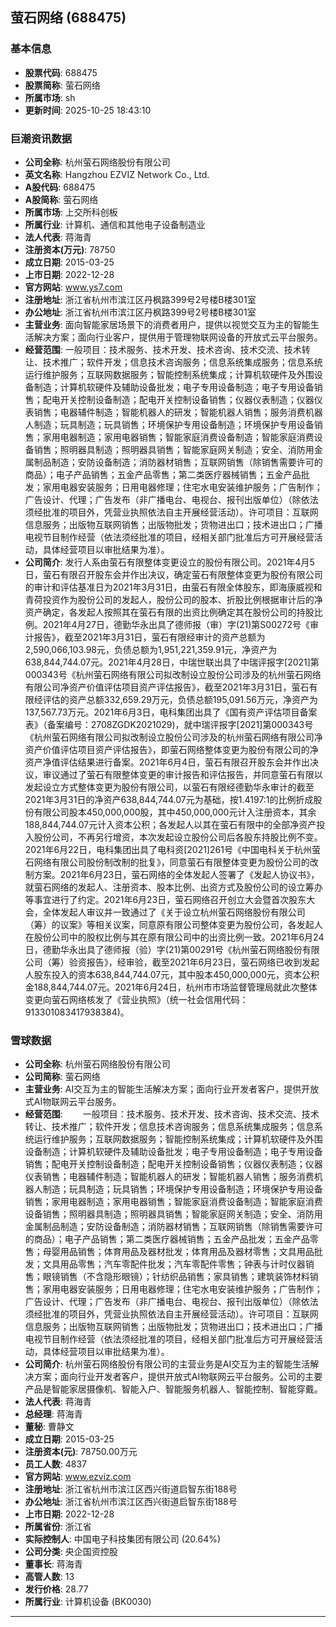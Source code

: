 ## 萤石网络 (688475)

### 基本信息

- **股票代码**: 688475
- **股票简称**: 萤石网络
- **所属市场**: sh
- **更新时间**: 2025-10-25 18:43:10

### 巨潮资讯数据

- **公司全称**: 杭州萤石网络股份有限公司
- **英文名称**: Hangzhou EZVIZ Network Co., Ltd.
- **A股代码**: 688475
- **A股简称**: 萤石网络
- **所属市场**: 上交所科创板
- **所属行业**: 计算机、通信和其他电子设备制造业
- **法人代表**: 蒋海青
- **注册资本(万元)**: 78750
- **成立日期**: 2015-03-25
- **上市日期**: 2022-12-28
- **官方网站**: www.ys7.com
- **注册地址**: 浙江省杭州市滨江区丹枫路399号2号楼B楼301室
- **办公地址**: 浙江省杭州市滨江区丹枫路399号2号楼B楼301室
- **主营业务**: 面向智能家居场景下的消费者用户，提供以视觉交互为主的智能生活解决方案；面向行业客户，提供用于管理物联网设备的开放式云平台服务。
- **经营范围**: 一般项目：技术服务、技术开发、技术咨询、技术交流、技术转让、技术推广；软件开发；信息技术咨询服务；信息系统集成服务；信息系统运行维护服务；互联网数据服务；智能控制系统集成；计算机软硬件及外围设备制造；计算机软硬件及辅助设备批发；电子专用设备制造；电子专用设备销售；配电开关控制设备制造；配电开关控制设备销售；仪器仪表制造；仪器仪表销售；电器辅件制造；智能机器人的研发；智能机器人销售；服务消费机器人制造；玩具制造；玩具销售；环境保护专用设备制造；环境保护专用设备销售；家用电器制造；家用电器销售；智能家庭消费设备制造；智能家庭消费设备销售；照明器具制造；照明器具销售；智能家庭网关制造；安全、消防用金属制品制造；安防设备制造；消防器材销售；互联网销售（除销售需要许可的商品）；电子产品销售；五金产品零售；第二类医疗器械销售；五金产品批发；家用电器安装服务；日用电器修理；住宅水电安装维护服务；广告制作；广告设计、代理；广告发布（非广播电台、电视台、报刊出版单位）（除依法须经批准的项目外，凭营业执照依法自主开展经营活动）。许可项目：互联网信息服务；出版物互联网销售；出版物批发；货物进出口；技术进出口；广播电视节目制作经营（依法须经批准的项目，经相关部门批准后方可开展经营活动，具体经营项目以审批结果为准）。
- **公司简介**: 发行人系由萤石有限整体变更设立的股份有限公司。2021年4月5日，萤石有限召开股东会并作出决议，确定萤石有限整体变更为股份有限公司的审计和评估基准日为2021年3月31日，由萤石有限全体股东，即海康威视和青荷投资作为股份公司的发起人，股份公司的股本、折股比例根据审计后的净资产确定，各发起人按照其在萤石有限的出资比例确定其在股份公司的持股比例。2021年4月27日，德勤华永出具了德师报（审）字(21)第S00272号《审计报告》，截至2021年3月31日，萤石有限经审计的资产总额为2,590,066,103.98元，负债总额为1,951,221,359.91元，净资产为638,844,744.07元。2021年4月28日，中瑞世联出具了中瑞评报字[2021]第000343号《杭州萤石网络有限公司拟改制设立股份公司涉及的杭州萤石网络有限公司净资产价值评估项目资产评估报告》，截至2021年3月31日，萤石有限经评估的资产总额332,659.29万元，负债总额195,091.56万元，净资产为137,567.73万元。2021年6月3日，电科集团出具了《国有资产评估项目备案表》（备案编号：2708ZGDK2021029)，就中瑞评报字[2021]第000343号《杭州萤石网络有限公司拟改制设立股份公司涉及的杭州萤石网络有限公司净资产价值评估项目资产评估报告》，即萤石网络整体变更为股份有限公司的净资产净值评估结果进行备案。2021年6月4日，萤石有限召开股东会并作出决议，审议通过了萤石有限整体变更的审计报告和评估报告，并同意萤石有限以发起设立方式整体变更为股份有限公司，以萤石有限经德勤华永审计的截至2021年3月31日的净资产638,844,744.07元为基础，按1.4197:1的比例折成股份有限公司股本450,000,000股，其中450,000,000元计入注册资本，其余188,844,744.07元计入资本公积；各发起人以其在萤石有限中的全部净资产投入股份公司，不再另行增资，本次发起设立股份公司后各股东持股比例不变。2021年6月22日，电科集团出具了电科资[2021]261号《中国电科关于杭州萤石网络有限公司股份制改制的批复》，同意萤石有限整体变更为股份公司的改制方案。2021年6月23日，萤石网络的全体发起人签署了《发起人协议书》，就萤石网络的发起人、注册资本、股本比例、出资方式及股份公司的设立筹办等事宜进行了约定。2021年6月23日，萤石网络召开创立大会暨首次股东大会，全体发起人审议并一致通过了《关于设立杭州萤石网络股份有限公司（筹）的议案》等相关议案，同意原有限公司整体变更为股份公司，各发起人在股份公司中的股权比例与其在原有限公司中的出资比例一致。2021年6月24日，德勤华永出具了德师报（验）字(21)第00291号《杭州萤石网络股份有限公司（筹）验资报告》，经审验，截至2021年6月23日，萤石网络已收到发起人股东投入的资本638,844,744.07元，其中股本450,000,000元，资本公积金188,844,744.07元。2021年6月24日，杭州市市场监督管理局就此次整体变更向萤石网络核发了《营业执照》（统一社会信用代码：913301083417938384)。

### 雪球数据

- **公司全称**: 杭州萤石网络股份有限公司
- **公司简称**: 萤石网络
- **主营业务**: AI交互为主的智能生活解决方案；面向行业开发者客户，提供开放式AI物联网云平台服务。
- **经营范围**: 　　一般项目：技术服务、技术开发、技术咨询、技术交流、技术转让、技术推广；软件开发；信息技术咨询服务；信息系统集成服务；信息系统运行维护服务；互联网数据服务；智能控制系统集成；计算机软硬件及外围设备制造；计算机软硬件及辅助设备批发；电子专用设备制造；电子专用设备销售；配电开关控制设备制造；配电开关控制设备销售；仪器仪表制造；仪器仪表销售；电器辅件制造；智能机器人的研发；智能机器人销售；服务消费机器人制造；玩具制造；玩具销售；环境保护专用设备制造；环境保护专用设备销售；家用电器制造；家用电器销售；智能家庭消费设备制造；智能家庭消费设备销售；照明器具制造；照明器具销售；智能家庭网关制造；安全、消防用金属制品制造；安防设备制造；消防器材销售；互联网销售（除销售需要许可的商品）；电子产品销售；第二类医疗器械销售；五金产品批发；五金产品零售；母婴用品销售；体育用品及器材批发；体育用品及器材零售；文具用品批发；文具用品零售；汽车零配件批发；汽车零配件零售；钟表与计时仪器销售；眼镜销售（不含隐形眼镜）；针纺织品销售；家具销售；建筑装饰材料销售；家用电器安装服务；日用电器修理；住宅水电安装维护服务；广告制作；广告设计、代理；广告发布（非广播电台、电视台、报刊出版单位）（除依法须经批准的项目外，凭营业执照依法自主开展经营活动）。许可项目：互联网信息服务；出版物互联网销售；出版物批发；货物进出口；技术进出口；广播电视节目制作经营（依法须经批准的项目，经相关部门批准后方可开展经营活动，具体经营项目以审批结果为准）。
- **公司简介**: 杭州萤石网络股份有限公司的主营业务是AI交互为主的智能生活解决方案；面向行业开发者客户，提供开放式AI物联网云平台服务。公司的主要产品是智能家居摄像机、智能入户、智能服务机器人、智能控制、智能穿戴。
- **法人代表**: 蒋海青
- **总经理**: 蒋海青
- **董秘**: 曹静文
- **成立日期**: 2015-03-25
- **注册资本(元)**: 78750.00万元
- **员工人数**: 4837
- **官方网站**: www.ezviz.com
- **注册地址**: 浙江省杭州市滨江区西兴街道启智东街188号
- **办公地址**: 浙江省杭州市滨江区西兴街道启智东街188号
- **上市日期**: 2022-12-28
- **所属省份**: 浙江省
- **实际控制人**: 中国电子科技集团有限公司 (20.64%)
- **公司分类**: 央企国资控股
- **董事长**: 蒋海青
- **高管人数**: 13
- **发行价格**: 28.77
- **所属行业**: 计算机设备 (BK0030)

---